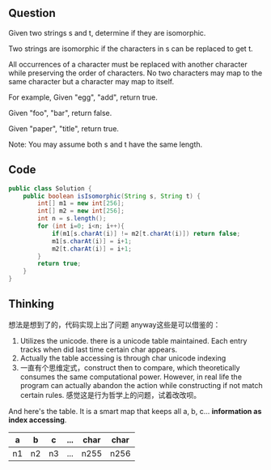 ## Question
Given two strings s and t, determine if they are isomorphic.

Two strings are isomorphic if the characters in s can be replaced to get t.

All occurrences of a character must be replaced with another character while preserving the order of characters. No two characters may map to the same character but a character may map to itself.

For example,
Given "egg", "add", return true.

Given "foo", "bar", return false.

Given "paper", "title", return true.

Note:
You may assume both s and t have the same length.

## Code
```JAVA
public class Solution {
    public boolean isIsomorphic(String s, String t) {
        int[] m1 = new int[256];
        int[] m2 = new int[256];
        int n = s.length();
        for (int i=0; i<n; i++){
            if(m1[s.charAt(i)] != m2[t.charAt(i)]) return false;
            m1[s.charAt(i)] = i+1;
            m2[t.charAt(i)] = i+1;
        }
        return true;
    }
}
```

## Thinking
想法是想到了的，代码实现上出了问题 anyway这些是可以借鉴的：
1. Utilizes the unicode. there is a unicode table maintained. Each entry tracks when did last time certain char appears.
2. Actually the table accessing is through char unicode indexing
3. 一直有个思维定式，construct then to compare, which theoretically consumes the same computational power. However, in real life the program can actually abandon the action while constructing if not match certain rules. 感觉这是行为哲学上的问题，试着改改呗。

And here's the table. It is a smart map that keeps all a, b, c... __information as index accessing__. 

| a | b | c |...| char| char|
|---|---|---|---|---|---|
| n1| n2| n3|...| n255| n256|
